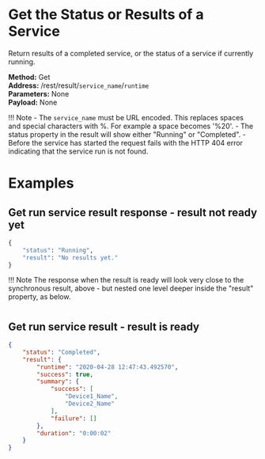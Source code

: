 # Get the Status or Results of a Service

Return results of a completed service, or the status of a service if currently running.

**Method:** Get<br />
**Address:** /rest/result/`service_name`/`runtime` <br />
**Parameters:** None<br />
**Payload:** None<br />

!!! Note
    - The `service_name` must be URL encoded.  This replaces spaces and
      special characters with %<number>.  For example a space becomes '%20'.
    - The status property in the result will show either "Running" or "Completed".
    - Before the service has started the request fails with the HTTP 404 error
      indicating that the service run is not found.

#
# Examples
## Get run service result response - result not ready yet

```python
{
    "status": "Running",
    "result": "No results yet."
}
```
!!! Note
    The response when the result is ready will look very close to the
    synchronous result, above - but nested one level deeper inside the
    "result" property, as below.

#
## Get run service result - result is ready
```json
{
    "status": "Completed",
    "result": {
        "runtime": "2020-04-28 12:47:43.492570",
        "success": true,
        "summary": {
            "success": [
                "Device1_Name",
                "Device2_Name"
            ],
            "failure": []
        },
        "duration": "0:00:02"
    }
}
```
